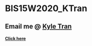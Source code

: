 # BIS15W2020_KTran
## Email me @ [Kyle Tran](mailto:kyktran@ucdavis.edu)
#### [Click here](https://www.youtube.com/watch?v=dQw4w9WgXcQ)
